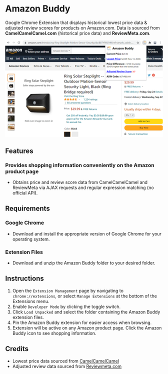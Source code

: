 # Amazon Buddy
Google Chrome Extension that displays historical lowest price data & adjusted review scores for products on Amazon.com. Data is sourced from <b>CamelCamelCamel.com</b> (historical price data) and <b>ReviewMeta.com</b>.
<p float="left">
  <img src="https://github.com/kuoalan/Amazon-Buddy/blob/main/Screenshots/screenshot_1.png" width="800">
</p>

## Features
### Provides shopping information conveniently on the Amazon product page
* Obtains price and review score data from CamelCamelCamel and ReviewMeta via AJAX requests and regular expression matching (no official API).
## Requirements
### Google Chrome
* Download and install the appropriate version of Google Chrome for your operating system.
### Extension Files
* Download and unzip the Amazon Buddy folder to your desired folder.
## Instructions
1. Open the `Extension Management` page by navigating to `chrome://extensions`, or select `Manage Extensions` at the bottom of the Extensions menu.
2. Enable `Developer Mode` by clicking the toggle switch.
3. Click `Load Unpacked` and select the folder containing the Amazon Buddy extension files.
4. Pin the Amazon Buddy extension for easier access when browsing.
5. Extension will be active on any Amazon product page. Click the Amazon Buddy icon to see shopping information.

## Credits
* Lowest price data sourced from <a href="https://camelcamelcamel.com/">CamelCamelCamel</a>
* Adjusted review data sourced from <a href="https://reviewmeta.com/">Reviewmeta.com</a>
